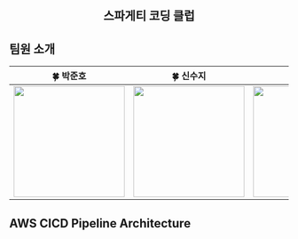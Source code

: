 <div align="center">
  <h2>스파게티 코딩 클럽</h2>
</div>

## 팀원 소개
<table align=center>
    <thead>
        <tr>
            <th style="text-align:center;" >🍀 박준호</th>
            <th style="text-align:center;" >🍀 신수지</th>
            <th style="text-align:center;" >🍀 유진승</th>
        </tr>
    </thead>
    <tbody>
      <tr>
        <td><img width="200" src="https://avatars.githubusercontent.com/u/113758652?v=4"/></td>
        <td><img width="200" src="https://avatars.githubusercontent.com/u/155224169?v=4"/></td>
        <td><img width="200" src="https://avatars.githubusercontent.com/u/127307160?v=4"/></td>
      </tr>
    </tbody>
</table>

## AWS CICD Pipeline Architecture
